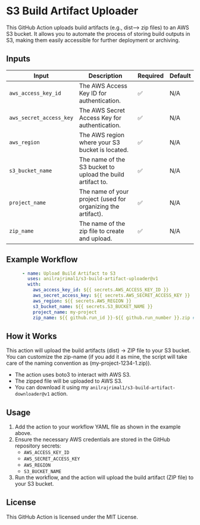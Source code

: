 
# S3 Build Artifact Uploader

This GitHub Action uploads build artifacts (e.g., dist--> zip files) to an AWS S3 bucket. It allows you to automate the process of storing build outputs in S3, making them easily accessible for further deployment or archiving.

## Inputs

| **Input**              | **Description**                                                              | **Required** | **Default** |
|------------------------|------------------------------------------------------------------------------|--------------|-------------|
| `aws_access_key_id`     | The AWS Access Key ID for authentication.                                    | ✅            | N/A         |
| `aws_secret_access_key` | The AWS Secret Access Key for authentication.                                | ✅            | N/A         |
| `aws_region`            | The AWS region where your S3 bucket is located.                              | ✅            | N/A         |
| `s3_bucket_name`        | The name of the S3 bucket to upload the build artifact to.                    | ✅            | N/A         |
| `project_name`          | The name of your project (used for organizing the artifact).                 | ✅            | N/A         |
| `zip_name`              | The name of the zip file to create and upload.                                | ✅            | N/A         |

## Example Workflow

```yaml
      - name: Upload Build Artifact to S3
        uses: anilrajrimal1/s3-build-artifact-uploader@v1
        with:
          aws_access_key_id: ${{ secrets.AWS_ACCESS_KEY_ID }}
          aws_secret_access_key: ${{ secrets.AWS_SECRET_ACCESS_KEY }}
          aws_region: ${{ secrets.AWS_REGION }}
          s3_bucket_name: ${{ secrets.S3_BUCKET_NAME }}
          project_name: my-project
          zip_name: ${{ github.run_id }}-${{ github.run_number }}.zip #(my-project-1234-1)
```

## How it Works

This action will upload the build artifacts  (dist) -> ZIP file to your S3 bucket. You can customize the zip-name (if you add it as mine, the script will take care of the naming convention as (my-project-1234-1.zip)). 
- The action uses boto3 to interact with AWS S3.
- The zipped file will be uploaded to AWS S3.
- You can download it using my `anilrajrimal1/s3-build-artifact-downloader@v1` action.

## Usage

1. Add the action to your workflow YAML file as shown in the example above.
2. Ensure the necessary AWS credentials are stored in the GitHub repository secrets:
   - `AWS_ACCESS_KEY_ID`
   - `AWS_SECRET_ACCESS_KEY`
   - `AWS_REGION`
   - `S3_BUCKET_NAME`
3. Run the workflow, and the action will upload the build artifact (ZIP file) to your S3 bucket.

## License
This GitHub Action is licensed under the MIT License.
